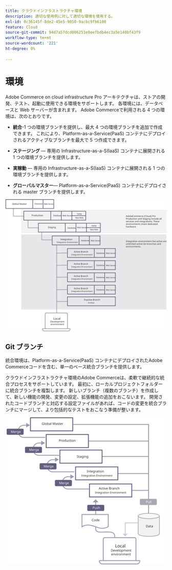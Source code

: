 ```yaml
---
title: クラウドインフラストラクチャ環境
description: 適切な使用例に対して適切な環境を使用する。
exl-id: 0c36145f-8de2-45e5-9050-9acbc9fb6100
feature: Cloud
source-git-commit: 94d7a57dcd006251e8eefbdb4ec3a5e140bf43f9
workflow-type: tm+mt
source-wordcount: '221'
ht-degree: 0%

---
```


# 環境

Adobe Commerce on cloud infrastructure Pro アーキテクチャは、ストアの開発、テスト、起動に使用できる環境をサポートします。 各環境には、データベースと Web サーバーが含まれます。 Adobe Commerceで利用される 4 つの環境は、次のとおりです。

- **統合**-1 つの環境ブランチを提供し、最大 4 つの環境ブランチを追加で作成できます。 これにより、Platform-as-a-Service(PaaS) コンテナにデプロイされるアクティブなブランチを最大で 5 つ作成できます。

- **ステージング** — 専用の Infrastructure-as-a-S(IaaS) コンテナに展開される 1 つの環境ブランチを提供します。

- **実稼動** — 専用の Infrastructure-as-a-S(IaaS) コンテナに展開される 1 つの環境ブランチを提供します。

- **グローバルマスター**— Platform-as-a-Service(PaaS) コンテナにデプロイされる master ブランチを提供します。

![Adobe Commerceクラウド環境間の関係を示す図](../../../assets/playbooks/environment-diagram.svg)

## Git ブランチ

統合環境は、Platform-as-a-Service(PaaS) コンテナにデプロイされたAdobe Commerceコードを含む、単一のベース統合ブランチを提供します。

クラウドインフラストラクチャ環境のAdobe Commerceは、柔軟で継続的な統合プロセスをサポートしています。 最初に、ローカルプロジェクトフォルダーに統合ブランチを複製します。 新しいブランチ（複数のブランチ）を作成して、新しい機能の開発、変更の設定、拡張機能の追加をおこないます。 開発されたコードブランチと対応する設定ファイルがあれば、コードの変更を統合ブランチにマージして、より包括的なテストをおこなう準備が整います。

![Adobe Commerceクラウド環境の Git ベースの分岐戦略を示す図](../../../assets/playbooks/branching-diagram.svg)
